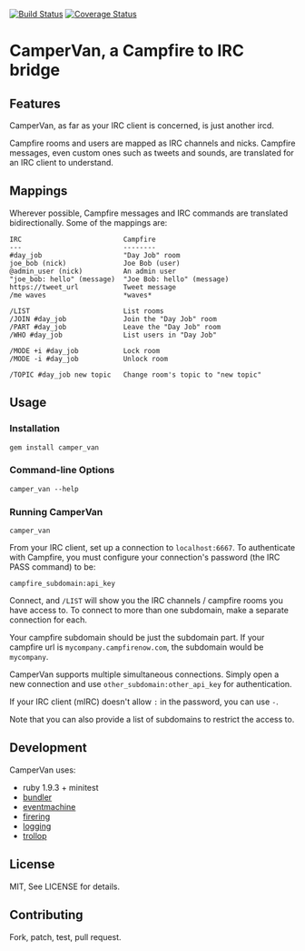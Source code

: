 [![Build Status](https://travis-ci.org/zerowidth/camper_van.svg?branch=master)](https://travis-ci.org/zerowidth/camper_van)
[![Coverage Status](https://img.shields.io/coveralls/zerowidth/camper_van.svg)](https://coveralls.io/r/zerowidth/camper_van?branch=master)
# CamperVan, a Campfire to IRC bridge

## Features

CamperVan, as far as your IRC client is concerned, is just another ircd.

Campfire rooms and users are mapped as IRC channels and nicks. Campfire
messages, even custom ones such as tweets and sounds, are translated
for an IRC client to understand.

## Mappings

Wherever possible, Campfire messages and IRC commands are translated
bidirectionally. Some of the mappings are:

    IRC                         Campfire
    ---                         --------
    #day_job                    "Day Job" room
    joe_bob (nick)              Joe Bob (user)
    @admin_user (nick)          An admin user
    "joe_bob: hello" (message)  "Joe Bob: hello" (message)
    https://tweet_url           Tweet message
    /me waves                   *waves*

    /LIST                       List rooms
    /JOIN #day_job              Join the "Day Job" room
    /PART #day_job              Leave the "Day Job" room
    /WHO #day_job               List users in "Day Job"

    /MODE +i #day_job           Lock room
    /MODE -i #day_job           Unlock room

    /TOPIC #day_job new topic   Change room's topic to "new topic"

## Usage

### Installation

    gem install camper_van

### Command-line Options

    camper_van --help

### Running CamperVan

    camper_van

From your IRC client, set up a connection to `localhost:6667`. To authenticate
with Campfire, you must configure your connection's password (the IRC PASS
command) to be:

    campfire_subdomain:api_key

Connect, and `/LIST` will show you the IRC channels / campfire rooms you
have access to. To connect to more than one subdomain, make a separate
connection for each.

Your campfire subdomain should be just the subdomain part. If your campfire url
is `mycompany.campfirenow.com`, the subdomain would be `mycompany`.

CamperVan supports multiple simultaneous connections. Simply open a new
connection and use `other_subdomain:other_api_key` for authentication.

If your IRC client (mIRC) doesn't allow `:` in the password, you can use `-`.

Note that you can also provide a list of subdomains to restrict the access to.

## Development

CamperVan uses:

* ruby 1.9.3 + minitest
* [bundler](http://gembundler.com/)
* [eventmachine](http://rubyeventmachine.com/)
* [firering](https://github.com/EmmanuelOga/firering)
* [logging](https://github.com/TwP/logging)
* [trollop](http://trollop.rubyforge.org/)

## License

MIT, See LICENSE for details.

## Contributing

Fork, patch, test, pull request.
